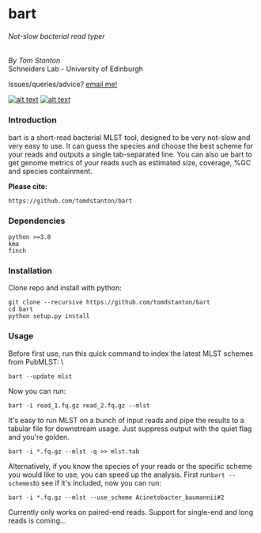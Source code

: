 # bart
###### Not-slow bacterial read typer
_By Tom Stanton_ \
Schneiders Lab - University of Edinburgh

Issues/queries/advice?
[email me!](mailto:s1895738@ed.ac.uk?subject=[bart])

[![alt text][1.1]][1]
[![alt text][6.1]][6]

[1]: http://twitter.com/tomstantonmicro
[1.1]: http://i.imgur.com/tXSoThF.png (twitter icon with padding)
[6]: http://www.github.com/tomdstanton
[6.1]: http://i.imgur.com/0o48UoR.png (github icon with padding)

### Introduction
bart is a short-read bacterial MLST tool,
designed to be very not-slow and very easy to use.
It can guess the species and choose the best scheme for
your reads and outputs a single tab-separated line.
You can also ue bart to get genome metrics of your reads
such as estimated size, coverage, %GC and species containment.

**Please cite:**
```bart, Thomas David Stanton, 2021
https://github.com/tomdstanton/bart
```
### Dependencies
```
python >=3.8
kma
finch
```
### Installation
Clone repo and install with python:
```
git clone --recursive https://github.com/tomdstanton/bart
cd bart
python setup.py install
```
### Usage ###
Before first use, run this quick command to
index the latest MLST schemes from PubMLST: \
```
bart --update mlst
```
Now you can run:
```
bart -i read_1.fq.gz read_2.fq.gz --mlst
```
It's easy to run MLST on a bunch of 
input reads and pipe the results to 
a tabular file for downstream usage. Just suppress
output with the quiet flag and you're golden.
```
bart -i *.fq.gz --mlst -q >> mlst.tab
```
Alternatively, if you know the species of your reads
or the specific scheme you would like to use, you can speed 
up the analysis.
First run```bart --schemes```to see if it's included, now
you can run:
```
bart -i *.fq.gz --mlst --use_scheme Acinetobacter_baumannii#2
```

Currently only works on paired-end reads. Support for
single-end and long reads is coming...
